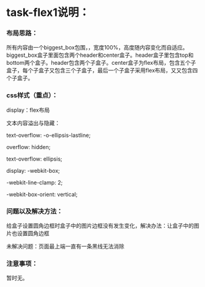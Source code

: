 # task-flex1说明：

### 布局思路：

所有内容由一个biggest_box包围，，宽度100%，高度随内容变化而自适应。biggest_box盒子里面包含两个header和center盒子。header盒子里包含top和bottom两个盒子。header包含两个子盒子。center盒子为flex布局，包含五个子盒子，每个子盒子又包含三个子盒子，最后一个子盒子采用flex布局，又又包含四个子盒子。

### css样式（重点）：



display：flex布局

文本内容溢出与隐藏：

text-overflow: -o-ellipsis-lastline;

  overflow: hidden;

  text-overflow: ellipsis;

  display: -webkit-box;

  -webkit-line-clamp: 2;

  -webkit-box-orient: vertical;

### 问题以及解决方法：

给盒子设置圆角边框时盒子中的图片边框没有发生变化，解决办法：让盒子中的图片也设置圆角边框

未解决问题：页面最上端一直有一条黑线无法消除

### 注意事项：

暂时无。

